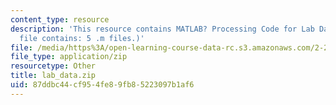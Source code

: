 ```yaml
---
content_type: resource
description: 'This resource contains MATLAB? Processing Code for Lab Data. (The ZIP
  file contains: 5 .m files.)'
file: /media/https%3A/open-learning-course-data-rc.s3.amazonaws.com/2-22-design-principles-for-ocean-vehicles-13-42-spring-2005/87ddbc44cf954fe89fb85223097b1af6_lab_data.zip
file_type: application/zip
resourcetype: Other
title: lab_data.zip
uid: 87ddbc44-cf95-4fe8-9fb8-5223097b1af6
---
```

